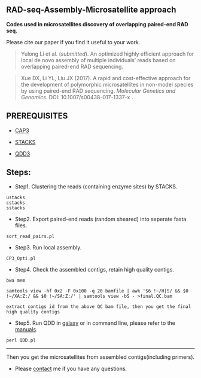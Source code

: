 RAD-seq-Assembly-Microsatellite approach
---
<strong>Codes used in microsatellites discovery of overlapping paired-end RAD seq.</strong>

Please cite our paper if you find it useful to your work.

>Yulong Li et al. (<em>submitted</em>). An optimized highly efficient approach for local de novo assembly of multiple individuals’ reads based on overlapping paired-end RAD sequencing.

>Xue DX, Li YL, Liu JX (2017). A rapid and cost-effective approach for the development of polymorphic microsatellites 
in non-model species by using paired-end RAD sequencing. <em>Molecular Genetics and Genomics</em>. DOI: 10.1007/s00438-017-1337-x
.

PREREQUISITES
---
* [CAP3](http://seq.cs.iastate.edu/cap3.html)

* [STACKS](http://catchenlab.life.illinois.edu/stacks/)

* [QDD3](http://net.imbe.fr/~emeglecz/qdd_download.html)

Steps:
---
* Step1. Clustering the reads (containing enzyme sites) by STACKS.
```
ustacks
cstacks
sstacks
```
* Step2. Export paired-end reads (random sheared) into seperate fasta files.
```
sort_read_pairs.pl
```
* Step3. Run local assembly.
```
CP3_Opti.pl
```
* Step4. Check the assembled contigs, retain high quality contigs.
```
bwa mem

samtools view -hf 0x2 -F 0x100 -q 20 bamfile | awk '$6 !~/H|S/ && $0 !~/XA:Z:/ && $0 !~/SA:Z:/' | samtools view -bS - >final.QC.bam

extract contigs id from the above QC bam file, then you get the final high quality contigs
```
* Step5. Run QDD in [galaxy](https://usegalaxy.org/) or in command line, please refer to the [manuals](http://net.imbe.fr/~emeglecz/QDDweb/QDD-3.1.2/Documentation_QDD-3.1.2.pdf).
```
perl QDD.pl
```

---

Then you get the microsatellites from assembled contigs(including primers).


* Please [contact](mailto:liyulong12@mails.ucas.ac.cn) me if you have any questions.
